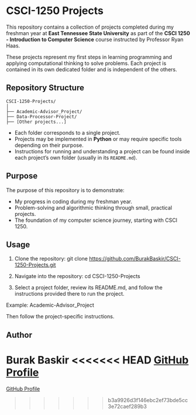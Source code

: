 # CSCI-1250 Projects

This repository contains a collection of projects completed during my freshman year at **East Tennessee State University** as part of the **CSCI 1250 - Introduction to Computer Science** course instructed by Professor Ryan Haas.  

These projects represent my first steps in learning programming and applying computational thinking to solve problems. Each project is contained in its own dedicated folder and is independent of the others.

## Repository Structure
```
CSCI-1250-Projects/
│
├── Academic-Advisor_Project/
├── Data-Processor-Project/
├── [Other projects...]
```
- Each folder corresponds to a single project.
- Projects may be implemented in **Python** or may require specific tools depending on their purpose.
- Instructions for running and understanding a project can be found inside each project’s own folder (usually in its `README.md`).

## Purpose

The purpose of this repository is to demonstrate:
- My progress in coding during my freshman year.  
- Problem-solving and algorithmic thinking through small, practical projects.  
- The foundation of my computer science journey, starting with CSCI 1250.  

## Usage

1. Clone the repository:
   git clone https://github.com/BurakBaskir/CSCI-1250-Projects.git

2. Navigate into the repository:
cd CSCI-1250-Projects

3. Select a project folder, review its README.md, and follow the instructions provided there to run the project.

Example:
Academic-Advisor_Project

 Then follow the project-specific instructions.

## Author
**Burak Baskir**
<<<<<<< HEAD
[GitHub Profile](https://github.com/BurakBaskir)
=======
[GitHub Profile](https://github.com/BurakBaskir)
>>>>>>> b3a9926d3f146ebc2ef73bde5cc3e72caef289b3
